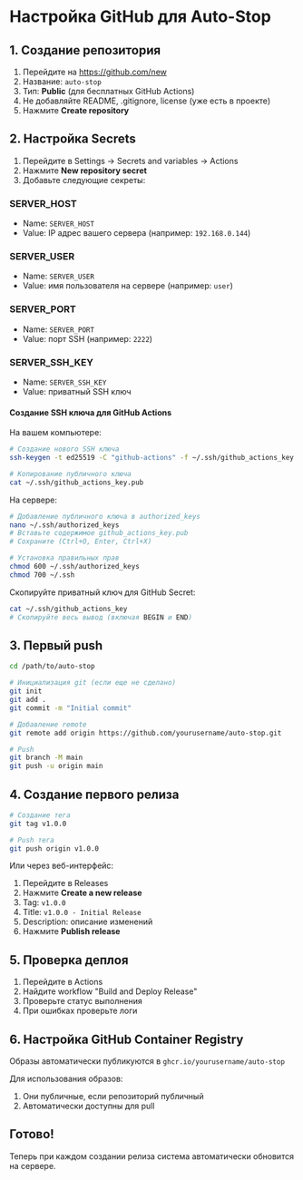 # Настройка GitHub для Auto-Stop

## 1. Создание репозитория

1. Перейдите на https://github.com/new
2. Название: `auto-stop`
3. Тип: **Public** (для бесплатных GitHub Actions)
4. Не добавляйте README, .gitignore, license (уже есть в проекте)
5. Нажмите **Create repository**

## 2. Настройка Secrets

1. Перейдите в Settings → Secrets and variables → Actions
2. Нажмите **New repository secret**
3. Добавьте следующие секреты:

### SERVER_HOST
- Name: `SERVER_HOST`
- Value: IP адрес вашего сервера (например: `192.168.0.144`)

### SERVER_USER
- Name: `SERVER_USER`
- Value: имя пользователя на сервере (например: `user`)

### SERVER_PORT
- Name: `SERVER_PORT`
- Value: порт SSH (например: `2222`)

### SERVER_SSH_KEY
- Name: `SERVER_SSH_KEY`
- Value: приватный SSH ключ

#### Создание SSH ключа для GitHub Actions

На вашем компьютере:

```bash
# Создание нового SSH ключа
ssh-keygen -t ed25519 -C "github-actions" -f ~/.ssh/github_actions_key

# Копирование публичного ключа
cat ~/.ssh/github_actions_key.pub
```

На сервере:

```bash
# Добавление публичного ключа в authorized_keys
nano ~/.ssh/authorized_keys
# Вставьте содержимое github_actions_key.pub
# Сохраните (Ctrl+O, Enter, Ctrl+X)

# Установка правильных прав
chmod 600 ~/.ssh/authorized_keys
chmod 700 ~/.ssh
```

Скопируйте приватный ключ для GitHub Secret:

```bash
cat ~/.ssh/github_actions_key
# Скопируйте весь вывод (включая BEGIN и END)
```

## 3. Первый push

```bash
cd /path/to/auto-stop

# Инициализация git (если еще не сделано)
git init
git add .
git commit -m "Initial commit"

# Добавление remote
git remote add origin https://github.com/yourusername/auto-stop.git

# Push
git branch -M main
git push -u origin main
```

## 4. Создание первого релиза

```bash
# Создание тега
git tag v1.0.0

# Push тега
git push origin v1.0.0
```

Или через веб-интерфейс:
1. Перейдите в Releases
2. Нажмите **Create a new release**
3. Tag: `v1.0.0`
4. Title: `v1.0.0 - Initial Release`
5. Description: описание изменений
6. Нажмите **Publish release**

## 5. Проверка деплоя

1. Перейдите в Actions
2. Найдите workflow "Build and Deploy Release"
3. Проверьте статус выполнения
4. При ошибках проверьте логи

## 6. Настройка GitHub Container Registry

Образы автоматически публикуются в `ghcr.io/yourusername/auto-stop`

Для использования образов:
1. Они публичные, если репозиторий публичный
2. Автоматически доступны для pull

## Готово!

Теперь при каждом создании релиза система автоматически обновится на сервере.
